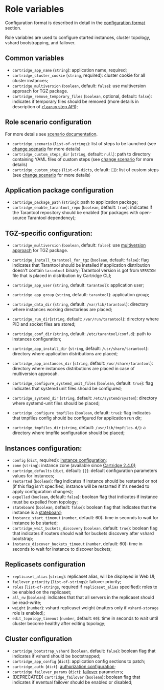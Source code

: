 # Role variables


Configuration format is described in detail in the
[configuration format](#configuration-format) section.

Role variables are used to configure started instances, cluster topology,
vshard bootstrapping, and failover.

## Common variables

* `cartridge_app_name` (`string`): application name, required;
* `cartridge_cluster_cookie` (`string`, required): cluster cookie for all
  cluster instances;
* `cartridge_multiversion` (`boolean`, default: `false`): use multiversion
  approach for TGZ package.
* `cartridge_remove_temporary_files` (`boolean`, optional, default: `false`):
  indicates if temporary files should be removed
  (more details in description of [`cleanup` step API](/doc/scenario.md#cleanup));

## Role scenario configuration

For more details see [scenario documentation](/doc/scenario.md).

* `cartridge_scenario` (`list-of-strings`): list of steps to be launched
  (see [change scenario](#using-scenario) for more details)
* `cartridge_custom_steps_dir` (`string`, default: `null`): path to directory
  containing YAML files of custom steps (see [change scenario](#using-scenario) for more details)
* `cartridge_custom_steps` (`list-of-dicts`, default: `[]`): list of custom steps
  (see [change scenario](#using-scenario) for more details)

## Application package configuration

* `cartridge_package_path` (`string`): path to application package;
* `cartridge_enable_tarantool_repo` (`boolean`, default: `true`):
  indicates if the Tarantool repository should be enabled (for packages with
  open-source Tarantool dependency);

## TGZ-specific configuration:

* `cartridge_multiversion` (`boolean`, default: `false`): use [multiversion
  approach](/doc/multiversion.md) for TGZ package.

* `cartridge_install_tarantool_for_tgz` (`boolean`, default: `false`): flag indicates
  that Tarantool should be installed if application distribution doesn't contain `tarantool`
  binary; Tarantool version is got from `VERSION` file that is placed in distribution
  by Cartridge CLI;

* `cartridge_app_user` (`string`, default: `tarantool`): application user;
* `cartridge_app_group` (`string`, default: `tarantool`): application group;

* `cartridge_data_dir` (`string`, default: `/var/lib/tarantool`): directory
  where instances working directorieas are placed;
* `cartridge_run_dir`(`string`, default: `/var/run/tarantool`): directory where
  PID and socket files are stored;
* `cartridge_conf_dir` (`string`, default: `/etc/tarantool/conf.d`): path to
  instances configuration;
* `cartridge_app_install_dir` (`string`, default: `/usr/share/tarantool`): directory
  where application distributions are placed;
* `cartridge_app_instances_dir` (`string`, default: `/usr/share/tarantool`): directory
  where instances distributions are placed in case of multiversion approcah.

* `cartridge_configure_systemd_unit_files` (`boolean`, default: `true`): flag indicates that
  systemd unit files should be configured;
* `cartridge_systemd_dir` (`string`, default: `/etc/systemd/system`): directory where
  systemd-unit files should be placed;

* `cartridge_configure_tmpfiles` (`boolean`, default: `true`): flag indicates that tmpfiles
  config should be configured for application run dir;
* `cartridge_tmpfiles_dir` (`string`, default: `/usr/lib/tmpfiles.d/`): a directory where
  tmpfile sonfiguration should be placed;

## Instances configuration:

* `config` (`dict`, required): [instance configuration](#instances);
* `zone` (`string`): instance zone (available since
  [Cartridge 2.4.0](https://github.com/tarantool/cartridge/releases/tag/2.4.0));
* `cartridge_defaults` (`dict`, default: `{}`): default configuration
  parameters values for instances;
* `restarted` (`boolean`): flag indicates if instance should be
  restarted or not (if this flag isn't specified, instance will be restarted if
  it's needed to apply configuration changes);
* `expelled` (`boolean`, default: `false`): boolean flag that indicates if instance must be expelled from topology;
* `stateboard` (`boolean`, default: `false`): boolean flag that indicates
   that the instance is a [stateboard](#stateboard-instance);
* `instance_start_timeout` (`number`, default: 60): time in seconds to wait for instance to be started;
* `cartridge_wait_buckets_discovery` (`boolean`, default: `true`): boolean
  flag that indicates if routers should wait for buckets discovery after vshard bootstrap;
* `instance_discover_buckets_timeout` (`number`, default: 60): time in seconds
  to wait for instance to discover buckets;

## Replicasets configuration

* `replicaset_alias` (`string`): replicaset alias, will be displayed in Web UI;
* `failover_priority` (`list-of-strings`): failover priority;
* `roles` (`list-of-strings`, required if `replicaset_alias` specified): roles to be enabled on the replicaset;
* `all_rw` (`boolean`): indicates that that all servers in the replicaset should be read-write;
* `weight` (`number`): vshard replicaset weight (matters only if `vshard-storage` role is enabled);
* `edit_topology_timeout` (`number`, default: `60`): time in seconds to wait until cluster become
  healthy after editing topology;

## Cluster configuration

* `cartridge_bootstrap_vshard` (`boolean`, default: `false`): boolean
  flag that indicates if vshard should be bootstrapped;
* `cartridge_app_config` (`dict`): application config sections to patch;
* `cartridge_auth`: (`dict`): [authorization configuration](#cartridge-authorization);
* `cartridge_failover_params` (`dict`): [failover](#failover) parameters;
* [DEPRECATED] `cartridge_failover` (`boolean`): boolean flag that
  indicates if eventual failover should be enabled or disabled;
